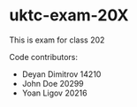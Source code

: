 # uktc-exam-20X

This is exam for class 202

Code contributors:
- Deyan Dimitrov 14210
- John Doe 20299
- Yoan Ligov 20216
